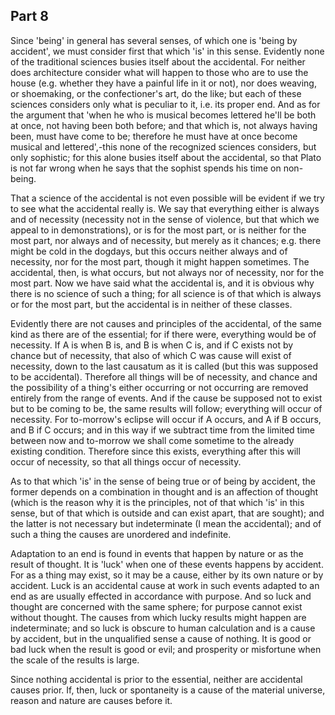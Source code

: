 ## Part 8

Since 'being' in general has several senses, of which one is 'being by accident', we must consider first that which 'is' in this sense.
Evidently none of the traditional sciences busies itself about the accidental.
For neither does architecture consider what will happen to those who are to use the house (e.g.
whether they have a painful life in it or not), nor does weaving, or shoemaking, or the confectioner's art, do the like; but each of these sciences considers only what is peculiar to it, i.e.
its proper end.
And as for the argument that 'when he who is musical becomes lettered he'll be both at once, not having been both before; and that which is, not always having been, must have come to be; therefore he must have at once become musical and lettered',-this none of the recognized sciences considers, but only sophistic; for this alone busies itself about the accidental, so that Plato is not far wrong when he says that the sophist spends his time on non-being.

That a science of the accidental is not even possible will be evident if we try to see what the accidental really is.
We say that everything either is always and of necessity (necessity not in the sense of violence, but that which we appeal to in demonstrations), or is for the most part, or is neither for the most part, nor always and of necessity, but merely as it chances; e.g.
there might be cold in the dogdays, but this occurs neither always and of necessity, nor for the most part, though it might happen sometimes.
The accidental, then, is what occurs, but not always nor of necessity, nor for the most part.
Now we have said what the accidental is, and it is obvious why there is no science of such a thing; for all science is of that which is always or for the most part, but the accidental is in neither of these classes.

Evidently there are not causes and principles of the accidental, of the same kind as there are of the essential; for if there were, everything would be of necessity.
If A is when B is, and B is when C is, and if C exists not by chance but of necessity, that also of which C was cause will exist of necessity, down to the last causatum as it is called (but this was supposed to be accidental).
Therefore all things will be of necessity, and chance and the possibility of a thing's either occurring or not occurring are removed entirely from the range of events.
And if the cause be supposed not to exist but to be coming to be, the same results will follow; everything will occur of necessity.
For to-morrow's eclipse will occur if A occurs, and A if B occurs, and B if C occurs; and in this way if we subtract time from the limited time between now and to-morrow we shall come sometime to the already existing condition.
Therefore since this exists, everything after this will occur of necessity, so that all things occur of necessity.

As to that which 'is' in the sense of being true or of being by accident, the former depends on a combination in thought and is an affection of thought (which is the reason why it is the principles, not of that which 'is' in this sense, but of that which is outside and can exist apart, that are sought); and the latter is not necessary but indeterminate (I mean the accidental); and of such a thing the causes are unordered and indefinite.

Adaptation to an end is found in events that happen by nature or as the result of thought.
It is 'luck' when one of these events happens by accident.
For as a thing may exist, so it may be a cause, either by its own nature or by accident.
Luck is an accidental cause at work in such events adapted to an end as are usually effected in accordance with purpose.
And so luck and thought are concerned with the same sphere; for purpose cannot exist without thought.
The causes from which lucky results might happen are indeterminate; and so luck is obscure to human calculation and is a cause by accident, but in the unqualified sense a cause of nothing.
It is good or bad luck when the result is good or evil; and prosperity or misfortune when the scale of the results is large.

Since nothing accidental is prior to the essential, neither are accidental causes prior.
If, then, luck or spontaneity is a cause of the material universe, reason and nature are causes before it.

